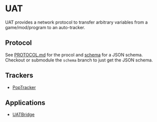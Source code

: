 # UAT

UAT provides a network protocol to transfer arbitrary variables from a
game/mod/program to an auto-tracker.


## Protocol

See [PROTOCOL.md](PROTOCOL.md) for the procol
and [schema](schema) for a JSON schema.
Checkout or submodule the `schema` branch to just get the JSON schema.


## Trackers

* [PopTracker](https://github.com/black-sliver/PopTracker)


## Applications

* [UATBridge](https://github.com/black-sliver/UATBridge)
